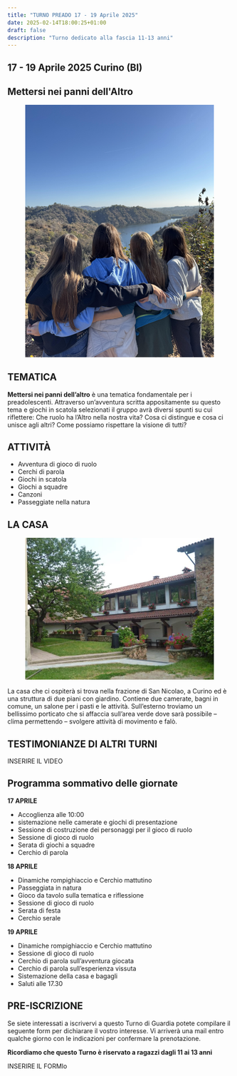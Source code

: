 ```yaml
---
title: "TURNO PREADO 17 - 19 Aprile 2025"
date: 2025-02-14T18:00:25+01:00
draft: false
description: "Turno dedicato alla fascia 11-13 anni"
---
```


## 17 - 19 Aprile 2025 Curino (BI)
## Mettersi nei panni dell'Altro

<figure>
      <img src="condivisione.jpg" alt="Persone giocano al tavolo"/> 
</figure>

## TEMATICA

**Mettersi nei panni dell’altro** è una tematica fondamentale per i preadolescenti. 
Attraverso un’avventura scritta appositamente su questo tema e giochi in scatola selezionati il gruppo avrà diversi spunti su cui riflettere: Che ruolo ha l’Altro nella nostra vita? Cosa ci distingue e cosa ci unisce agli altri? Come possiamo rispettare la visione di tutti? 

## ATTIVITÀ

- Avventura di gioco di ruolo 
- Cerchi di parola
- Giochi in scatola
- Giochi a squadre
- Canzoni
- Passeggiate nella natura

## LA CASA

<figure>
      <img src="casa.jpg" alt="Casa vacanze"/> 
</figure>

La casa che ci ospiterà si trova nella frazione di San Nicolao, a Curino ed 
è una struttura di due piani con giardino. 
Contiene due camerate, bagni in comune, un salone per i pasti e le attività. 
Sull’esterno troviamo un bellissimo porticato che si affaccia sull’area verde
 dove sarà possibile – clima permettendo – svolgere attività di movimento e falò.

 ## TESTIMONIANZE DI ALTRI TURNI

 INSERIRE IL VIDEO

 ## Programma sommativo delle giornate

**17 APRILE** 

- Accoglienza alle 10:00
- sistemazione nelle camerate e giochi di presentazione
- Sessione di costruzione dei personaggi per il gioco di ruolo
- Sessione di gioco di ruolo
- Serata di giochi a squadre
- Cerchio di parola

**18 APRILE**

- Dinamiche rompighiaccio e Cerchio mattutino
- Passeggiata in natura 
- Gioco da tavolo sulla tematica e riflessione
- Sessione di gioco di ruolo
- Serata di festa
- Cerchio serale

**19 APRILE** 

- Dinamiche rompighiaccio e Cerchio mattutino
- Sessione di gioco di ruolo
- Cerchio di parola sull’avventura giocata
- Cerchio di parola sull’esperienza vissuta
- Sistemazione della casa e bagagli
- Saluti alle 17.30

## PRE-ISCRIZIONE

Se siete interessati a iscrivervi a questo Turno di Guardia potete compilare
il seguente form per dichiarare il vostro interesse. Vi arriverà una mail
entro qualche giorno con le indicazioni per confermare la prenotazione. 

**Ricordiamo che questo Turno è riservato a ragazzi dagli 11 ai 13 anni**

INSERIRE IL FORMlo